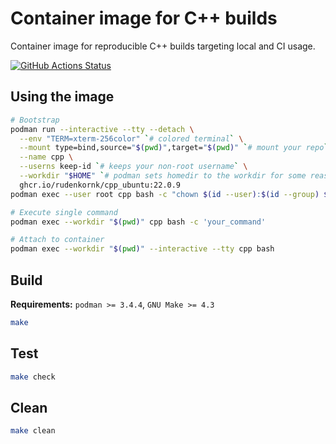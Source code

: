# Container image for C++ builds

Container image for reproducible C++ builds targeting local and CI usage.

[![GitHub Actions Status](https://github.com/rudenkornk/docker_cpp/actions/workflows/workflow.yml/badge.svg)](https://github.com/rudenkornk/cpp_image/actions)

## Using the image

```bash
# Bootstrap
podman run --interactive --tty --detach \
  --env "TERM=xterm-256color" `# colored terminal` \
  --mount type=bind,source="$(pwd)",target="$(pwd)" `# mount your repo` \
  --name cpp \
  --userns keep-id `# keeps your non-root username` \
  --workdir "$HOME" `# podman sets homedir to the workdir for some reason` \
  ghcr.io/rudenkornk/cpp_ubuntu:22.0.9
podman exec --user root cpp bash -c "chown $(id --user):$(id --group) $HOME"

# Execute single command
podman exec --workdir "$(pwd)" cpp bash -c 'your_command'

# Attach to container
podman exec --workdir "$(pwd)" --interactive --tty cpp bash
```

## Build

**Requirements:** `podman >= 3.4.4`, `GNU Make >= 4.3`

```bash
make
```

## Test

```bash
make check
```

## Clean

```bash
make clean
```
